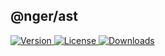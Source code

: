 ## @nger/ast

<p>
    <a href="https://www.npmjs.com/package/@nger/ast">
        <img src="https://img.shields.io/npm/v/@nger/ast.svg" alt="Version">
    </a>
    <a href="https://www.npmjs.com/package/@nger/ast">
        <img src="https://img.shields.io/npm/l/@nger/ast.svg" alt="License">
    </a>
    <a href="https://npmcharts.com/compare/@nger/ast?minimal=true">
        <img src="https://img.shields.io/npm/dm/@nger/ast.svg" alt="Downloads">
    </a>
</p>